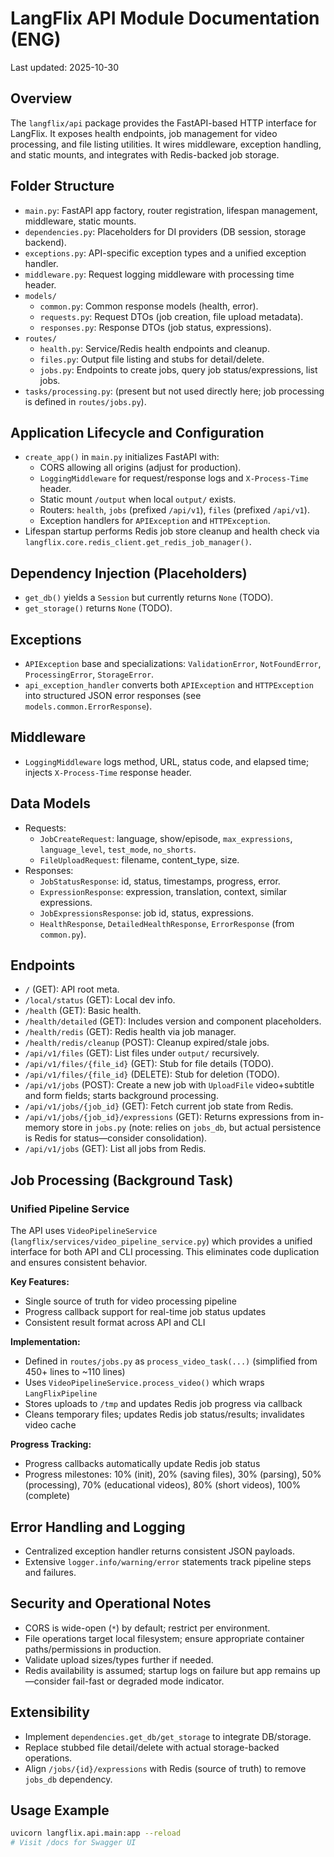 # LangFlix API Module Documentation (ENG)

Last updated: 2025-10-30

## Overview
The `langflix/api` package provides the FastAPI-based HTTP interface for LangFlix. It exposes health endpoints, job management for video processing, and file listing utilities. It wires middleware, exception handling, and static mounts, and integrates with Redis-backed job storage.

## Folder Structure
- `main.py`: FastAPI app factory, router registration, lifespan management, middleware, static mounts.
- `dependencies.py`: Placeholders for DI providers (DB session, storage backend).
- `exceptions.py`: API-specific exception types and a unified exception handler.
- `middleware.py`: Request logging middleware with processing time header.
- `models/`
  - `common.py`: Common response models (health, error).
  - `requests.py`: Request DTOs (job creation, file upload metadata).
  - `responses.py`: Response DTOs (job status, expressions).
- `routes/`
  - `health.py`: Service/Redis health endpoints and cleanup.
  - `files.py`: Output file listing and stubs for detail/delete.
  - `jobs.py`: Endpoints to create jobs, query job status/expressions, list jobs.
- `tasks/processing.py`: (present but not used directly here; job processing is defined in `routes/jobs.py`).

## Application Lifecycle and Configuration
- `create_app()` in `main.py` initializes FastAPI with:
  - CORS allowing all origins (adjust for production).
  - `LoggingMiddleware` for request/response logs and `X-Process-Time` header.
  - Static mount `/output` when local `output/` exists.
  - Routers: `health`, `jobs` (prefixed `/api/v1`), `files` (prefixed `/api/v1`).
  - Exception handlers for `APIException` and `HTTPException`.
- Lifespan startup performs Redis job store cleanup and health check via `langflix.core.redis_client.get_redis_job_manager()`.

## Dependency Injection (Placeholders)
- `get_db()` yields a `Session` but currently returns `None` (TODO).
- `get_storage()` returns `None` (TODO).

## Exceptions
- `APIException` base and specializations: `ValidationError`, `NotFoundError`, `ProcessingError`, `StorageError`.
- `api_exception_handler` converts both `APIException` and `HTTPException` into structured JSON error responses (see `models.common.ErrorResponse`).

## Middleware
- `LoggingMiddleware` logs method, URL, status code, and elapsed time; injects `X-Process-Time` response header.

## Data Models
- Requests:
  - `JobCreateRequest`: language, show/episode, `max_expressions`, `language_level`, `test_mode`, `no_shorts`.
  - `FileUploadRequest`: filename, content_type, size.
- Responses:
  - `JobStatusResponse`: id, status, timestamps, progress, error.
  - `ExpressionResponse`: expression, translation, context, similar expressions.
  - `JobExpressionsResponse`: job id, status, expressions.
  - `HealthResponse`, `DetailedHealthResponse`, `ErrorResponse` (from `common.py`).

## Endpoints
- `/` (GET): API root meta.
- `/local/status` (GET): Local dev info.
- `/health` (GET): Basic health.
- `/health/detailed` (GET): Includes version and component placeholders.
- `/health/redis` (GET): Redis health via job manager.
- `/health/redis/cleanup` (POST): Cleanup expired/stale jobs.
- `/api/v1/files` (GET): List files under `output/` recursively.
- `/api/v1/files/{file_id}` (GET): Stub for file details (TODO).
- `/api/v1/files/{file_id}` (DELETE): Stub for deletion (TODO).
- `/api/v1/jobs` (POST): Create a new job with `UploadFile` video+subtitle and form fields; starts background processing.
- `/api/v1/jobs/{job_id}` (GET): Fetch current job state from Redis.
- `/api/v1/jobs/{job_id}/expressions` (GET): Returns expressions from in-memory store in `jobs.py` (note: relies on `jobs_db`, but actual persistence is Redis for status—consider consolidation).
- `/api/v1/jobs` (GET): List all jobs from Redis.

## Job Processing (Background Task)

### Unified Pipeline Service

The API uses `VideoPipelineService` (`langflix/services/video_pipeline_service.py`) which provides a unified interface for both API and CLI processing. This eliminates code duplication and ensures consistent behavior.

**Key Features:**
- Single source of truth for video processing pipeline
- Progress callback support for real-time job status updates
- Consistent result format across API and CLI

**Implementation:**
- Defined in `routes/jobs.py` as `process_video_task(...)` (simplified from 450+ lines to ~110 lines)
- Uses `VideoPipelineService.process_video()` which wraps `LangFlixPipeline`
- Stores uploads to `/tmp` and updates Redis job progress via callback
- Cleans temporary files; updates Redis job status/results; invalidates video cache

**Progress Tracking:**
- Progress callbacks automatically update Redis job status
- Progress milestones: 10% (init), 20% (saving files), 30% (parsing), 50% (processing), 70% (educational videos), 80% (short videos), 100% (complete)

## Error Handling and Logging
- Centralized exception handler returns consistent JSON payloads.
- Extensive `logger.info/warning/error` statements track pipeline steps and failures.

## Security and Operational Notes
- CORS is wide-open (`*`) by default; restrict per environment.
- File operations target local filesystem; ensure appropriate container paths/permissions in production.
- Validate upload sizes/types further if needed.
- Redis availability is assumed; startup logs on failure but app remains up—consider fail-fast or degraded mode indicator.

## Extensibility
- Implement `dependencies.get_db/get_storage` to integrate DB/storage.
- Replace stubbed file detail/delete with actual storage-backed operations.
- Align `/jobs/{id}/expressions` with Redis (source of truth) to remove `jobs_db` dependency.

## Usage Example
```bash
uvicorn langflix.api.main:app --reload
# Visit /docs for Swagger UI
```
